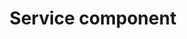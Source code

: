 ---
title: Service component
definitions:
 - source: Sanastotyöryhmä
   term: palvelukomponentti
   definition: looginen osa palvelua, joka suorittaa jonkin funktion tai parantaa palvelua. Huom. Ei voi ostaa erillisenä ilman palvelua.
   url: https://wiki.eduuni.fi/x/qqN_Bg
   accessed: 2020-06-22
   version: 1
   language: fi
 - source: "FitSM-0: Overview and Vocabulary"
   definition: Logical part of a service that provides a function enabling or enhancing a service
   notes:
    - A service is usually composed of several service components.
    - A service component is usually built from one or more configuration items (CIs).
    - Although a service component underlies one or more services, it usually does not create value for a customer alone and is therefore not a service by itself.
   url: https://www.fitsm.eu/downloads/
   version: 2.4 
   accessed: 2020-06-22
   term: service component
   language: en
---